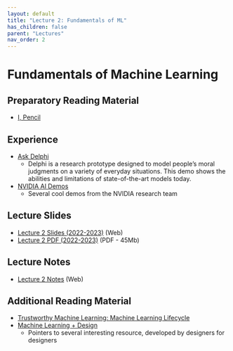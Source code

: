 ```yaml
---
layout: default
title: "Lecture 2: Fundamentals of ML"
has_children: false
parent: "Lectures"
nav_order: 2
---
```


# Fundamentals of Machine Learning

## Preparatory Reading Material

- [I, Pencil](https://en.wikisource.org/wiki/I,_Pencil)


## Experience

- [Ask Delphi](https://delphi.allenai.org)
   - Delphi is a research prototype designed to model people’s moral judgments on a variety of everyday situations. This demo shows the abilities and limitations of state-of-the-art models today.
- [NVIDIA AI Demos](https://www.nvidia.com/en-us/research/ai-demos/)
   - Several cool demos from the NVIDIA research team

## Lecture Slides

- [Lecture 2 Slides (2022-2023)]({{site.baseurl}}/assets/presentations/Lecture-2/Lecture2.htm) (Web)
- [Lecture 2 PDF (2022-2023)]({{site.baseurl}}/assets/slides/ML4D-L2-2223.pdf) (PDF - 45Mb)

## Lecture Notes

- [Lecture 2 Notes]({{site.baseurl}}/assets/notes/Lecture-2/Lecture-2) (Web)

## Additional Reading Material

- [Trustworthy Machine Learning: Machine Learning Lifecycle](http://www.trustworthymachinelearning.com/trustworthymachinelearning-02.htm)
 - [Machine Learning + Design](https://machinelearning.design/)
   - Pointers to several interesting resource, developed by designers for designers 